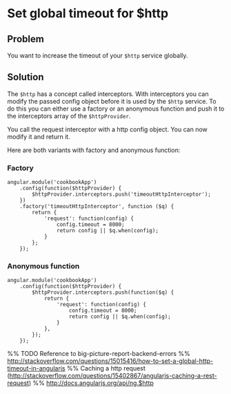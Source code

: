 # Set global timeout for $http

## Problem

You want to increase the timeout of your `$http` service globally.


## Solution

The `$http` has a concept called interceptors. With interceptors you can modify the passed config object before it is
 used by the `$http` service. To do this you can either use a factory or an anonymous function and push it to the
 interceptors array of the `$httpProvider`.

You call the request interceptor with a http config object. You can now modify it and return it.

Here are both variants with factory and anonymous function:

### Factory

    angular.module('cookbookApp')
        .config(function($httpProvider) {
            $httpProvider.interceptors.push('timeoutHttpInterceptor');
        })
        .factory('timeoutHttpInterceptor', function ($q) {
            return {
                'request': function(config) {
                    config.timeout = 8000;
                    return config || $q.when(config);
                }
            };
        });


### Anonymous function

    angular.module('cookbookApp')
        .config(function($httpProvider) {
            $httpProvider.interceptors.push(function($q) {
                return {
                    'request': function(config) {
                        config.timeout = 8000;
                        return config || $q.when(config);
                    }
                },
            });
        });


%% TODO Reference to big-picture-report-backend-errors
%% http://stackoverflow.com/questions/15015416/how-to-set-a-global-http-timeout-in-angularjs
%% Caching a http request (http://stackoverflow.com/questions/15402867/angularjs-caching-a-rest-request)
%% http://docs.angularjs.org/api/ng.$http